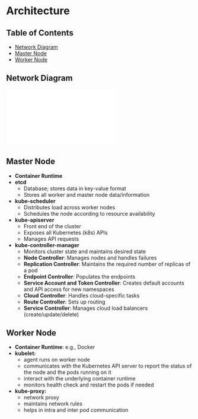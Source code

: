 # Architecture

## Table of Contents

- [Network Diagram](#network-diagram)
- [Master Node](#master-node)
- [Worker Node](#worker-node)

## Network Diagram

![Network Diagram](images/Kubernetes-cluster-architecture.img)

## Master Node

- **Container Runtime**
- **etcd**
  - Database; stores data in key-value format
  - Stores all worker and master node data/information
- **kube-scheduler**
  - Distributes load across worker nodes
  - Schedules the node according to resource availability
- **kube-apiserver**
  - Front end of the cluster
  - Exposes all Kubernetes (k8s) APIs
  - Manages API requests
- **kube-controller-manager**
  - Monitors cluster state and maintains desired state
  - **Node Controller**: Manages nodes and handles failures
  - **Replication Controller**: Maintains the required number of replicas of a pod
  - **Endpoint Controller**: Populates the endpoints
  - **Service Account and Token Controller**: Creates default accounts and API access for new namespaces
  - **Cloud Controller**: Handles cloud-specific tasks
  - **Route Controller**: Sets up routing
  - **Service Controller**: Manages cloud load balancers (create/update/delete)

## Worker Node

- **Container Runtime**: e.g., Docker
- **kubelet:**
  - agent runs on worker node
  - communicates with the Kubernetes API server to report the status of the node and the pods running on it
  - interact with the underlying container runtime
  - monitors health check and restart the pods if needed
- **kube-proxy:**
  - network proxy
  - maintains network rules
  - helps in intra and inter pod communication
